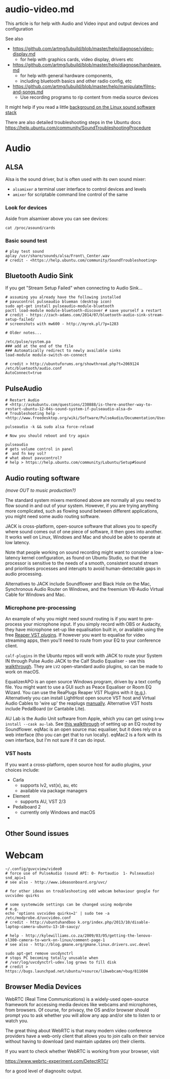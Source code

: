 audio-video.md
==============

This article is for help with Audio and Video input and output devices and configuration

See also

* <https://github.com/artmg/lubuild/blob/master/help/diagnose/video-display.md>
	* for help with graphics cards, video display, drivers etc
* <https://github.com/artmg/lubuild/blob/master/help/diagnose/hardware.md>
	* for help with general hardware components, 
	* including bluetooth basics and other radio config, etc
* <https://github.com/artmg/lubuild/blob/master/help/manipulate/films-and-songs.md>
    * Use recording programs to rip content from media source devices

It might help if you read a little [background on the Linux sound software stack](https://github.com/artmg/lubuild/blob/master/help/understand/about-Sound-software-in-Ubuntu.mediawiki)

There are also detailed troubleshooting steps in the Ubuntu docs <https://help.ubuntu.com/community/SoundTroubleshootingProcedure>


# Audio

## ALSA

Alsa is the sound driver, 
but is often used with its own sound mixer:

* `alsamixer` a terminal user interface to control devices and levels
* `amixer` for scriptable command line control of the same

### Look for devices

Aside from alsamixer above you can see devices:

`cat /proc/asound/cards`

### Basic sound test

```
# play test sound
aplay /usr/share/sounds/alsa/Front\_Center.wav
# credit - <https://help.ubuntu.com/community/SoundTroubleshooting>
```

## Bluetooth Audio Sink

If you get \"Stream Setup Failed\" when connecting to Audio Sink\...

```
# assuming you already have the following installed
# pavucontrol pulseaudio blueman (desktop icon)
sudo apt-get install pulseaudio-module-bluetooth
pactl load-module module-bluetooth-discover # save yourself a restart
# credit - https://zach-adams.com/2014/07/bluetooth-audio-sink-stream-setup-failed/
# screenshots with mw600 - http://myrek.pl/?p=1283

# Older notes...

/etc/pulse/system.pa
### add at the end of the file
### Automatically redirect to newly available sinks
load-module module-switch-on-connect

# credit > http://ubuntuforums.org/showthread.php?t=2069124
/etc/bluetooth/audio.conf
AutoConnect=true
```


## PulseAudio

```
# Restart Audio
# <http://askubuntu.com/questions/230888/is-there-another-way-to-restart-ubuntu-12-04s-sound-system-if-pulseaudio-alsa-d>
# Troubleshooting help - <http://www.freedesktop.org/wiki/Software/PulseAudio/Documentation/User/PerfectSetup/>

pulseaudio -k && sudo alsa force-reload

# Now you should reboot and try again
```

```
pulseaudio
# gets volume control in panel
#  and fn key vol?
# what about pavucontrol?
# help > https://help.ubuntu.com/community/Lubuntu/Setup#Sound
```


## Audio routing software

_(move OUT to music production?)_

The standard system mixers mentioned above 
are normally all you need to flow sound in and out 
of your system. However, if you are trying 
anything more complicated, such as flowing sound 
between different applications, you might 
need some audio routing software. 

JACK is cross-platform, open-source software 
that allows you to specify where sound comes out of 
one piece of software, it then goes into another. 
It works well on Linux, Windows and Mac 
and should be able to operate at low latency. 

Note that people working on sound recording 
might want to consider a low-latency kernel 
configuration, as found on Ubuntu Studio, 
so that the processor is sensitive to the needs 
of a smooth, consistent sound stream and 
prioritises processes and interupts 
to avoid human-detectable gaps in audio processing. 

Alternatives to JACK include Soundflower and Black Hole on the Mac, Synchronous Audio Router on Windows, and the freemium VB-Audio Virtual Cable for Windows and Mac. 

### Microphone pre-processing

An example of why you might need sound routing is 
if you want to pre-process your microphone input. 
If you simply record with OBS or Audacity, they 
have microphone set-up like equalisation built in, 
or available using the free [Reaper VST plugins](https://reaper.fm/reaplugs). 
If however you want to equalise for video streaming apps, then you'll need to route from your EQ to your conference client. 

`calf-plugins` in the Ubuntu repos will work with JACK 
to route your System IN through Pulse Audio JACK to 
the Calf Studio Equaliser - see this [walkthrough](https://medium.com/@kaerumy/ubuntu-linux-high-quality-sound-processing-5be177c556a0). They are `LV2` open-standard audio plugins, so can be made to work on macOS. 

EqualizerAPO is an open source Windows program, 
driven by a text config file. You might want to use a 
GUI such as Peace Equaliser or Room EQ Wizard. 
You can use the ReaPlugs Reaper VST Plugins with it ([e.g.](https://antlionaudio.com/blogs/news/removing-background-noise-with-equalizer-apo-and-reapers-reafir)). Alternatively you can install LightHost open source VST host and Virtual Audio Cables to 'wire up' the reaplugs [manually](https://antlionaudio.com/blogs/news/sound-booster-and-noise-reduction-for-pc-light-host-and-reaper). Alternative VST hosts include PedalBoard (or Cantabile Lite).

AU Lab is the Audio Unit software from Apple, 
which you can get using `brew install --cask au-lab`. 
See [this walkthrough](http://osxdaily.com/2012/05/18/equalizer-for-all-audio-mac-os-x/) of setting up an EQ routed by Soundflower. 
eqMac is an open source mac equaliser, but it 
does rely on a web interface (tho you can get that to run locally). eqMac2 is a fork with its own interface, but I'm not sure if it can do input.

### VST hosts

If you want a cross-platform, open source 
host for audio plugins, your choices include:

* Carla
	* supports lv2, vst(x), au, etc
	* available via package managers
* Element
	* supports AU, VST 2/3
* Pedalboard 2
	* currently only Windows and macOS
* 


## Other Sound issues


# Webcam


```
~/.config/guvcview/video0
# force use of PulseAudio (sound API: 0- Portaudio  1- Pulseaudio)
snd_api=1
# see also - http://www.ideasonboard.org/uvc/

# for other ideas on troubleshooting odd webcam behaviour google for
uvcvideo quirks 

# some systemwide settings can be changed using modprobe
# e.g. 
echo 'options uvcvideo quirks=2' | sudo tee -a /etc/modprobe.d/uvcvideo.conf
# credit - http://ubuntuhandboo k.org/index.php/2013/10/disable-laptop-camera-ubuntu-13-10-saucy/

# help - http://kylewilliams.co.za/2009/03/05/getting-the-lenovo-sl300-camera-to-work-on-linux/comment-page-1
# see also - http://blog.gmane.org/gmane.linux.drivers.uvc.devel

sudo apt-get remove uvcdynctrl
# stops PC becoming totally unusable when 
# /var/log/uvcdynctrl-udev.log grows to fill disk
# credit > https://bugs.launchpad.net/ubuntu/+source/libwebcam/+bug/811604
```

## Browser Media Devices

WebRTC (Real Time Communications) is a widely-used 
open-source framework for accessing media devices 
like webcams and microphones, from browsers. 
Of course, for privacy, the OS and/or browser 
should prompt you to ask whether you will allow 
any app and/or site to listen to or watch you. 

The great thing about WebRTC is that many 
modern video conference providers 
have a web-only client that allows you to join calls 
on their service without having to download 
(and maintain updates on) their clients. 

If you want to check whether WebRTC is working 
from your browser, visit

https://www.webrtc-experiment.com/DetectRTC/

for a good level of diagnositc output.
